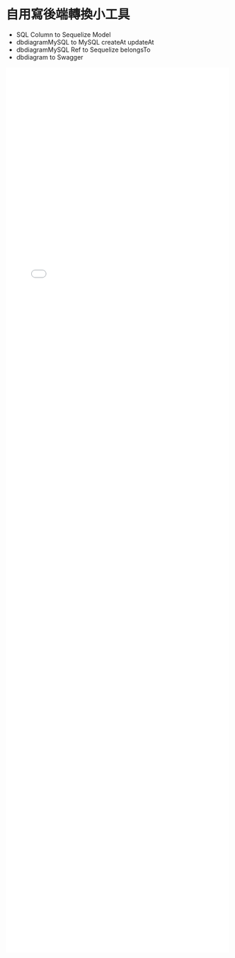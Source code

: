 # 自用寫後端轉換小工具

- SQL Column to Sequelize Model
- dbdiagramMySQL to MySQL createAt updateAt
- dbdiagramMySQL Ref to Sequelize belongsTo
- dbdiagram to Swagger

<iframe width="100%" height="2000" src="//jsfiddle.net/dpes5407/x1byfpog/5/embedded/result/" allowfullscreen="allowfullscreen" allowpaymentrequest frameborder="0"></iframe>